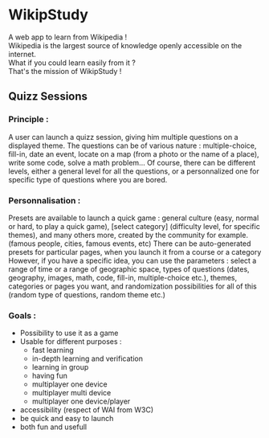# WikipStudy
A web app to learn from Wikipedia !  
Wikipedia is the largest source of knowledge openly accessible on the internet.  
What if you could learn easily from it ?  
That's the mission of WikipStudy !

## Quizz Sessions
### Principle :
A user can launch a quizz session, giving him multiple questions on a displayed theme.
The questions can be of various nature : multiple-choice, fill-in, date an event, locate on a map (from a photo or the name of a place), write some code, solve a math problem...
Of course, there can be different levels, either a general level for all the questions, or a personnalized one for specific type of questions where you are bored.

### Personnalisation :
Presets are available to launch a quick game : general culture (easy, normal or hard, to play a quick game), [select category] (difficulty level, for specific themes), and many others more, created by the community for example. (famous people, cities, famous events, etc)
There can be auto-generated presets for particular pages, when you launch it from a course or a category
However, if you have a specific idea, you can use the parameters : select a range of time or a range of geographic space, types of questions (dates, geography, images, math, code, fill-in, multiple-choice etc.), themes, categories or pages you want, and randomization possibilities for all of this (random type of questions, random theme etc.)

### Goals :
- Possibility to use it as a game
- Usable for different purposes :
    - fast learning
    - in-depth learning and verification
    - learning in group
    - having fun
    - multiplayer one device
    - multiplayer multi device
    - multiplayer one device/player
- accessibility (respect of WAI from W3C)
- be quick and easy to launch
- both fun and usefull
